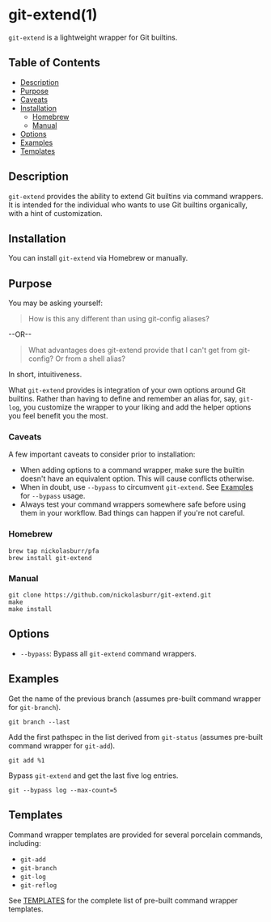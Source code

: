 # git-extend(1)

`git-extend` is a lightweight wrapper for Git builtins.

## Table of Contents

- [Description](#description)
- [Purpose](#purpose)
- [Caveats](#caveats)
- [Installation](#installation)
  + [Homebrew](#homebrew)
  + [Manual](#manual)
- [Options](#options)
- [Examples](#examples)
- [Templates](#templates)

## Description

`git-extend` provides the ability to extend Git builtins via command wrappers. It is intended for the individual who wants to use Git builtins organically, with a hint of customization.

## Installation

You can install `git-extend` via Homebrew or manually.

## Purpose

You may be asking yourself:

> How is this any different than using git-config aliases?

--OR--

> What advantages does git-extend provide that I can't get from git-config? Or from a shell alias?

In short, intuitiveness.

What `git-extend` provides is integration of your own options around Git builtins. Rather than having to define and remember an alias for, say, `git-log`, you customize the wrapper to your liking and add the helper options you feel benefit you the most.

### Caveats

A few important caveats to consider prior to installation:

+ When adding options to a command wrapper, make sure the builtin doesn't have an equivalent option. This will cause conflicts otherwise.
+ When in doubt, use `--bypass` to circumvent `git-extend`. See [Examples](#examples) for `--bypass` usage.
+ Always test your command wrappers somewhere safe before using them in your workflow. Bad things can happen if you're not careful.

### Homebrew

```
brew tap nickolasburr/pfa
brew install git-extend
```

### Manual

```
git clone https://github.com/nickolasburr/git-extend.git
make
make install
```

## Options

+ `--bypass`: Bypass all `git-extend` command wrappers.

## Examples

Get the name of the previous branch (assumes pre-built command wrapper for `git-branch`).

```
git branch --last
```

Add the first pathspec in the list derived from `git-status` (assumes pre-built command wrapper for `git-add`).

```
git add %1
```

Bypass `git-extend` and get the last five log entries.

```
git --bypass log --max-count=5
```

## Templates

Command wrapper templates are provided for several porcelain commands, including:

+ `git-add`
+ `git-branch`
+ `git-log`
+ `git-reflog`

See [TEMPLATES](https://github.com/nickolasburr/git-extend/blob/master/TEMPLATES.md) for the complete list of pre-built command wrapper templates.
